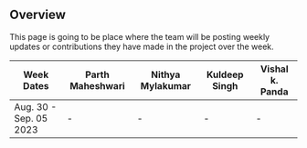## Overview 
This page is going to be place where the team will be posting weekly updates or contributions they have made in the project over the week.

| Week Dates  | Parth Maheshwari | Nithya Mylakumar | Kuldeep Singh | Vishal k. Panda |
| ------------- | ------------- | ------------- | ------------- | ------------- |
| Aug. 30 - Sep. 05 2023  |  -  |  - |  -  |  - |
